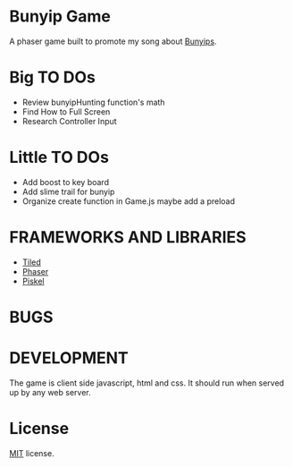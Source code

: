 Bunyip Game
==========================

A phaser game built to promote my song about [Bunyips](https://en.wikipedia.org/wiki/Bunyip).

Big TO DOs
======
* Review bunyipHunting function's math
* Find How to Full Screen
* Research Controller Input

Little TO DOs
======
* Add boost to key board
* Add slime trail for bunyip
* Organize create function in Game.js maybe add a preload

FRAMEWORKS AND LIBRARIES
========================

* [Tiled](http://www.mapeditor.org/)
* [Phaser](http://phaser.io/)
* [Piskel](http://piskelapp.com/)

BUGS
==================


DEVELOPMENT
===========

The game is client side javascript, html and css. It should run when served up by any web server.

License
=======

[MIT](http://en.wikipedia.org/wiki/MIT_License) license.


